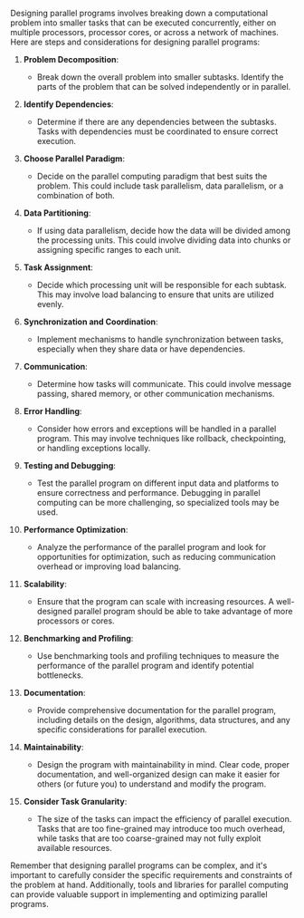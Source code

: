 Designing parallel programs involves breaking down a computational problem into smaller tasks that can be executed concurrently, either on multiple processors, processor cores, or across a network of machines. Here are steps and considerations for designing parallel programs:

1. **Problem Decomposition**:
   - Break down the overall problem into smaller subtasks. Identify the parts of the problem that can be solved independently or in parallel.

2. **Identify Dependencies**:
   - Determine if there are any dependencies between the subtasks. Tasks with dependencies must be coordinated to ensure correct execution.

3. **Choose Parallel Paradigm**:
   - Decide on the parallel computing paradigm that best suits the problem. This could include task parallelism, data parallelism, or a combination of both.

4. **Data Partitioning**:
   - If using data parallelism, decide how the data will be divided among the processing units. This could involve dividing data into chunks or assigning specific ranges to each unit.

5. **Task Assignment**:
   - Decide which processing unit will be responsible for each subtask. This may involve load balancing to ensure that units are utilized evenly.

6. **Synchronization and Coordination**:
   - Implement mechanisms to handle synchronization between tasks, especially when they share data or have dependencies.

7. **Communication**:
   - Determine how tasks will communicate. This could involve message passing, shared memory, or other communication mechanisms.

8. **Error Handling**:
   - Consider how errors and exceptions will be handled in a parallel program. This may involve techniques like rollback, checkpointing, or handling exceptions locally.

9. **Testing and Debugging**:
   - Test the parallel program on different input data and platforms to ensure correctness and performance. Debugging in parallel computing can be more challenging, so specialized tools may be used.

10. **Performance Optimization**:
    - Analyze the performance of the parallel program and look for opportunities for optimization, such as reducing communication overhead or improving load balancing.

11. **Scalability**:
    - Ensure that the program can scale with increasing resources. A well-designed parallel program should be able to take advantage of more processors or cores.

12. **Benchmarking and Profiling**:
    - Use benchmarking tools and profiling techniques to measure the performance of the parallel program and identify potential bottlenecks.

13. **Documentation**:
    - Provide comprehensive documentation for the parallel program, including details on the design, algorithms, data structures, and any specific considerations for parallel execution.

14. **Maintainability**:
    - Design the program with maintainability in mind. Clear code, proper documentation, and well-organized design can make it easier for others (or future you) to understand and modify the program.

15. **Consider Task Granularity**:
    - The size of the tasks can impact the efficiency of parallel execution. Tasks that are too fine-grained may introduce too much overhead, while tasks that are too coarse-grained may not fully exploit available resources.

Remember that designing parallel programs can be complex, and it's important to carefully consider the specific requirements and constraints of the problem at hand. Additionally, tools and libraries for parallel computing can provide valuable support in implementing and optimizing parallel programs.

